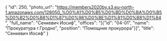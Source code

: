 {
    "id": 250,
    "photo_url": "https://members2020by.s3.eu-north-1.amazonaws.com/128050_%D0%A1%D0%B5%D0%BD%D0%BA%D0%B5%D0%B2%D0%B8%D1%87%D0%98%D0%BE%D1%81%D0%B8%D1%84",
    "full_name": "Сенкевич Иосиф",
    "offices": "[{\"id\": \"04-01\", \"name\": \"Прокуратура г.Гродно\", \"position\": \"Помощник прокурора\"}]",
    "title": "Сенкевич Иосиф"
}